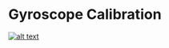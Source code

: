 # Gyroscope Calibration

[![alt text](https://github.com/CarbonAeronautics/GyroscopeCalibration/blob/4541216ac7d47fef2ba5ce1c970792a6983582b3/THUMBNAIL_YOUTUBE.png?raw=true)](https://www.youtube.com/watch?v=Yh6mYF3VdFQ)
